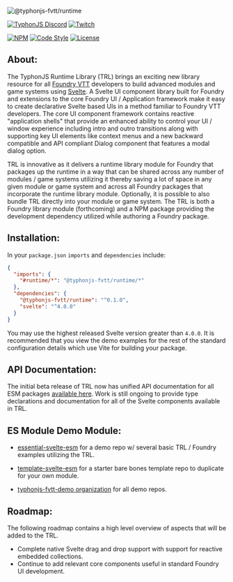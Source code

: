 ![@typhonjs-fvtt/runtime](https://i.imgur.com/dxLcZrL.jpg)

[![TyphonJS Discord](https://img.shields.io/discord/737953117999726592?label=TyphonJS%20Discord)](https://typhonjs.io/discord/)
[![Twitch](https://img.shields.io/twitch/status/typhonrt?style=social)](https://www.twitch.tv/typhonrt)

[![NPM](https://img.shields.io/npm/v/@typhonjs-fvtt/runtime.svg?label=npm)](https://www.npmjs.com/package/@typhonjs-fvtt/runtime)
[![Code Style](https://img.shields.io/badge/code%20style-allman-yellowgreen.svg?style=flat)](https://en.wikipedia.org/wiki/Indent_style#Allman_style)
[![License](https://img.shields.io/badge/license-MPLv2-yellowgreen.svg?style=flat)](https://github.com/typhonjs-fvtt/fvttdev/blob/main/LICENSE)

## About:
The TyphonJS Runtime Library (TRL) brings an exciting new library resource for all [Foundry VTT](https://foundryvtt.com/)
developers to build advanced modules and game systems using [Svelte](https://svelte.dev/). A Svelte UI component library
built for Foundry and extensions to the core Foundry UI / Application framework make it easy to create declarative
Svelte based UIs in a method familiar to Foundry VTT developers. The core UI component framework contains reactive
"application shells" that provide an enhanced ability to control your UI / window experience including intro and outro
transitions along with supporting key UI elements like context menus and a new backward compatible and API compliant Dialog
component that features a modal dialog option.

TRL is innovative as it delivers a runtime library module for Foundry that packages up the runtime in a way that
can be shared across any number of modules / game systems utilizing it thereby saving a lot of space in any given
module or game system and across all Foundry packages that incorporate the runtime library module. Optionally, it is
possible to also bundle TRL directly into your module or game system. The TRL is both a Foundry library module
(forthcoming) and a NPM package providing the development dependency utilized while authoring a Foundry package.

## Installation:
In your `package.json` `imports` and `dependencies` include:
```json
{
  "imports": {
    "#runtime/*": "@typhonjs-fvtt/runtime/*"
  },
  "dependencies": {
    "@typhonjs-fvtt/runtime": "^0.1.0",
    "svelte": "^4.0.0"
  }
}
```

You may use the highest released Svelte version greater than `4.0.0`. It is recommended that you view the demo examples
for the rest of the standard configuration details which use Vite for building your package.

## API Documentation:
The initial beta release of TRL now has unified API documentation for all ESM packages
[available here](https://typhonjs-fvtt-lib.github.io/api-docs/). Work is still ongoing to provide type declarations and
documentation for all of the Svelte components available in TRL.

## ES Module Demo Module:
- [essential-svelte-esm](https://github.com/typhonjs-fvtt-demo/essential-svelte-esm) for a demo repo
w/ several basic TRL / Foundry examples utilizing the TRL.

- [template-svelte-esm](https://github.com/typhonjs-fvtt-demo/template-svelte-esm) for a starter bare bones template
repo to duplicate for your own module.

- [typhonjs-fvtt-demo organization](https://github.com/typhonjs-fvtt-demo/) for
all demo repos.

## Roadmap:
The following roadmap contains a high level overview of aspects that will be added to the TRL.

- Complete native Svelte drag and drop support with support for reactive embedded collections.
- Continue to add relevant core components useful in standard Foundry UI development.
